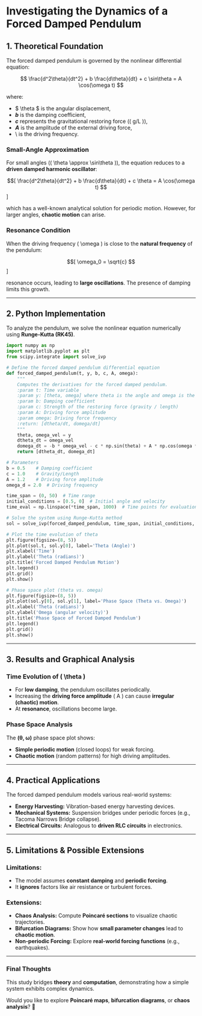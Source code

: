
# **Investigating the Dynamics of a Forced Damped Pendulum**  

## **1. Theoretical Foundation**  

The forced damped pendulum is governed by the nonlinear differential equation:

$$
\frac{d^2\theta}{dt^2} + b \frac{d\theta}{dt} + c \sin\theta = A \cos(\omega t)
$$

where:
- $ \theta $ is the angular displacement,
-  <b><i>b</i></b> is the damping coefficient,
- <b><i>c</i></b> represents the gravitational restoring force (\( g/L \)),
- <i><b>A</b></i> is the amplitude of the external driving force,
- \ is the driving frequency.

### **Small-Angle Approximation**
For small angles (\( \theta \approx \sin\theta \)), the equation reduces to a **driven damped harmonic oscillator**:

$$[
\frac{d^2\theta}{dt^2} + b \frac{d\theta}{dt} + c \theta = A \cos(\omega t)
$$]

which has a well-known analytical solution for periodic motion. However, for larger angles, **chaotic motion** can arise.

### **Resonance Condition**
When the driving frequency \( \omega \) is close to the **natural frequency** of the pendulum:

$$[
\omega_0 = \sqrt{c}
$$]

resonance occurs, leading to **large oscillations**. The presence of damping limits this growth.

---

## **2. Python Implementation**
To analyze the pendulum, we solve the nonlinear equation numerically using **Runge-Kutta (RK45)**.

```python
import numpy as np
import matplotlib.pyplot as plt
from scipy.integrate import solve_ivp

# Define the forced damped pendulum differential equation
def forced_damped_pendulum(t, y, b, c, A, omega):
    """
    Computes the derivatives for the forced damped pendulum.
    :param t: Time variable
    :param y: [theta, omega] where theta is the angle and omega is the angular velocity
    :param b: Damping coefficient
    :param c: Strength of the restoring force (gravity / length)
    :param A: Driving force amplitude
    :param omega: Driving force frequency
    :return: [dtheta/dt, domega/dt]
    """
    theta, omega_vel = y
    dtheta_dt = omega_vel
    domega_dt = -b * omega_vel - c * np.sin(theta) + A * np.cos(omega * t)
    return [dtheta_dt, domega_dt]

# Parameters
b = 0.5    # Damping coefficient
c = 1.0    # Gravity/Length
A = 1.2    # Driving force amplitude
omega_d = 2.0  # Driving frequency

time_span = (0, 50)  # Time range
initial_conditions = [0.5, 0]  # Initial angle and velocity
time_eval = np.linspace(*time_span, 1000)  # Time points for evaluation

# Solve the system using Runge-Kutta method
sol = solve_ivp(forced_damped_pendulum, time_span, initial_conditions, args=(b, c, A, omega_d), t_eval=time_eval)

# Plot the time evolution of theta
plt.figure(figsize=(8, 5))
plt.plot(sol.t, sol.y[0], label='Theta (Angle)')
plt.xlabel('Time')
plt.ylabel('Theta (radians)')
plt.title('Forced Damped Pendulum Motion')
plt.legend()
plt.grid()
plt.show()

# Phase space plot (theta vs. omega)
plt.figure(figsize=(8, 5))
plt.plot(sol.y[0], sol.y[1], label='Phase Space (Theta vs. Omega)')
plt.xlabel('Theta (radians)')
plt.ylabel('Omega (angular velocity)')
plt.title('Phase Space of Forced Damped Pendulum')
plt.legend()
plt.grid()
plt.show()
```

---

## **3. Results and Graphical Analysis**

### **Time Evolution of \( \theta \)**
- For **low damping**, the pendulum oscillates periodically.
- Increasing the **driving force amplitude** \( A \) can cause **irregular (chaotic) motion**.
- At **resonance**, oscillations become large.

### **Phase Space Analysis**
The **(θ, ω)** phase space plot shows:
- **Simple periodic motion** (closed loops) for weak forcing.
- **Chaotic motion** (random patterns) for high driving amplitudes.

---

## **4. Practical Applications**
The forced damped pendulum models various real-world systems:
- **Energy Harvesting:** Vibration-based energy harvesting devices.
- **Mechanical Systems:** Suspension bridges under periodic forces (e.g., Tacoma Narrows Bridge collapse).
- **Electrical Circuits:** Analogous to **driven RLC circuits** in electronics.

---

## **5. Limitations & Possible Extensions**
### **Limitations:**
- The model assumes **constant damping** and **periodic forcing**.
- It **ignores** factors like air resistance or turbulent forces.

### **Extensions:**
- **Chaos Analysis:** Compute **Poincaré sections** to visualize chaotic trajectories.
- **Bifurcation Diagrams:** Show how **small parameter changes** lead to **chaotic motion**.
- **Non-periodic Forcing:** Explore **real-world forcing functions** (e.g., earthquakes).

---

### **Final Thoughts**
This study bridges **theory** and **computation**, demonstrating how a simple system exhibits complex dynamics.

Would you like to explore **Poincaré maps**, **bifurcation diagrams**, or **chaos analysis**? 🚀